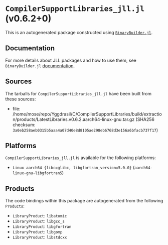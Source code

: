 # `CompilerSupportLibraries_jll.jl` (v0.6.2+0)

This is an autogenerated package constructed using [`BinaryBuilder.jl`](https://github.com/JuliaPackaging/BinaryBuilder.jl).

## Documentation

For more details about JLL packages and how to use them, see `BinaryBuilder.jl` [documentation](https://docs.binarybuilder.org/stable/jll/).

## Sources

The tarballs for `CompilerSupportLibraries_jll.jl` have been built from these sources:

* file: /home/mose/repo/Yggdrasil/C/CompilerSupportLibraries/build/extraction/products/LatestLibraries.v0.6.2.aarch64-linux-gnu.tar.gz (SHA256 checksum: `3a0eb258aeb0315b5aaa4a07d40e8d8105ae298eb6768d3e156a6bfacb737f17`)

## Platforms

`CompilerSupportLibraries_jll.jl` is available for the following platforms:

* `Linux aarch64 {libc=glibc, libgfortran_version=5.0.0}` (`aarch64-linux-gnu-libgfortran5`)

## Products

The code bindings within this package are autogenerated from the following `Products`:

* `LibraryProduct`: `libatomic`
* `LibraryProduct`: `libgcc_s`
* `LibraryProduct`: `libgfortran`
* `LibraryProduct`: `libgomp`
* `LibraryProduct`: `libstdcxx`
